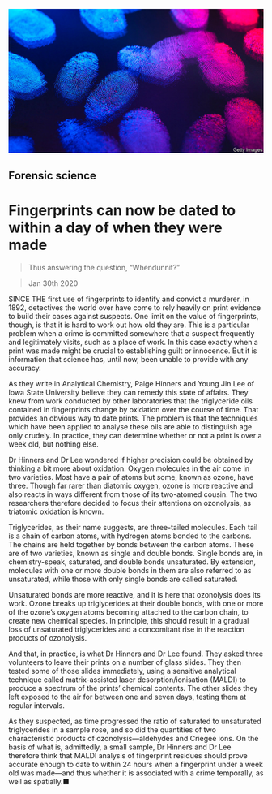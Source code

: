 ![](./images/20200201_STP501.jpg)

## Forensic science

# Fingerprints can now be dated to within a day of when they were made

> Thus answering the question, “Whendunnit?”

> Jan 30th 2020

SINCE THE first use of fingerprints to identify and convict a murderer, in 1892, detectives the world over have come to rely heavily on print evidence to build their cases against suspects. One limit on the value of fingerprints, though, is that it is hard to work out how old they are. This is a particular problem when a crime is committed somewhere that a suspect frequently and legitimately visits, such as a place of work. In this case exactly when a print was made might be crucial to establishing guilt or innocence. But it is information that science has, until now, been unable to provide with any accuracy.

As they write in Analytical Chemistry, Paige Hinners and Young Jin Lee of Iowa State University believe they can remedy this state of affairs. They knew from work conducted by other laboratories that the triglyceride oils contained in fingerprints change by oxidation over the course of time. That provides an obvious way to date prints. The problem is that the techniques which have been applied to analyse these oils are able to distinguish age only crudely. In practice, they can determine whether or not a print is over a week old, but nothing else.

Dr Hinners and Dr Lee wondered if higher precision could be obtained by thinking a bit more about oxidation. Oxygen molecules in the air come in two varieties. Most have a pair of atoms but some, known as ozone, have three. Though far rarer than diatomic oxygen, ozone is more reactive and also reacts in ways different from those of its two-atomed cousin. The two researchers therefore decided to focus their attentions on ozonolysis, as triatomic oxidation is known.

Triglycerides, as their name suggests, are three-tailed molecules. Each tail is a chain of carbon atoms, with hydrogen atoms bonded to the carbons. The chains are held together by bonds between the carbon atoms. These are of two varieties, known as single and double bonds. Single bonds are, in chemistry-speak, saturated, and double bonds unsaturated. By extension, molecules with one or more double bonds in them are also referred to as unsaturated, while those with only single bonds are called saturated.

Unsaturated bonds are more reactive, and it is here that ozonolysis does its work. Ozone breaks up triglycerides at their double bonds, with one or more of the ozone’s oxygen atoms becoming attached to the carbon chain, to create new chemical species. In principle, this should result in a gradual loss of unsaturated triglycerides and a concomitant rise in the reaction products of ozonolysis.

And that, in practice, is what Dr Hinners and Dr Lee found. They asked three volunteers to leave their prints on a number of glass slides. They then tested some of those slides immediately, using a sensitive analytical technique called matrix-assisted laser desorption/ionisation (MALDI) to produce a spectrum of the prints’ chemical contents. The other slides they left exposed to the air for between one and seven days, testing them at regular intervals.

As they suspected, as time progressed the ratio of saturated to unsaturated triglycerides in a sample rose, and so did the quantities of two characteristic products of ozonolysis—aldehydes and Criegee ions. On the basis of what is, admittedly, a small sample, Dr Hinners and Dr Lee therefore think that MALDI analysis of fingerprint residues should prove accurate enough to date to within 24 hours when a fingerprint under a week old was made—and thus whether it is associated with a crime temporally, as well as spatially.■